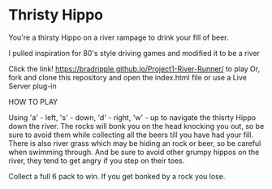 # Thristy Hippo

You're a thirsty Hippo on a river rampage to drink your fill of beer.

I pulled inspiration for 80's style driving games and modified it to be a river

Click the link! https://bradripple.github.io/Project1-River-Runner/ to play
Or, fork and clone this repository and open the index.html file or use a Live Server plug-in


HOW TO PLAY

Using 'a' - left, 's' - down, 'd' - right, 'w' - up to navigate the thisrty Hippo down the river. The rocks will bonk you on the head knocking you out, so be sure to avoid them while collecting all the beers till you have had your fill. There is also river grass which may be hiding an rock or beer, so be careful when swimming through. And be sure to avoid other grumpy hippos on the river, they tend to get angry if you step on their toes.

Collect a full 6 pack to win. If you get bonked by a rock you lose.

